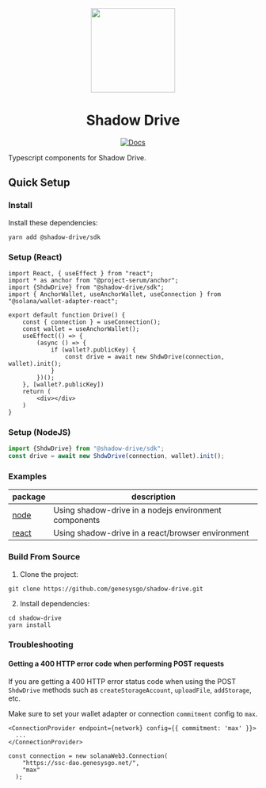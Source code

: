 <div align="center">
  <img height="170x" src="https://github.com/GenesysGo/shadow-drive/raw/main/assets/genesysgo.jpeg" />

  <h1>Shadow Drive</h1>
   <p>
    <a href="https://genesysgo.github.io/shadow-drive/"><img alt="Docs" src="https://img.shields.io/badge/docs-typedoc-blueviolet" /></a>
	</p>
</div>

Typescript components for Shadow Drive.

## Quick Setup

### Install

Install these dependencies:

```shell
yarn add @shadow-drive/sdk
```

### Setup (React)
```tsx
import React, { useEffect } from "react";
import * as anchor from "@project-serum/anchor";
import {ShdwDrive} from "@shadow-drive/sdk";
import { AnchorWallet, useAnchorWallet, useConnection } from "@solana/wallet-adapter-react";

export default function Drive() {
	const { connection } = useConnection();
	const wallet = useAnchorWallet();
	useEffect(() => {
		(async () => {
			if (wallet?.publicKey) {
				const drive = await new ShdwDrive(connection, wallet).init();
			}
		})();
	}, [wallet?.publicKey])
	return (
		<div></div>
	)
}
```

### Setup (NodeJS)
```js
import {ShdwDrive} from "@shadow-drive/sdk";
const drive = await new ShdwDrive(connection, wallet).init();

```

### Examples

| package                                                                                                               | description                                                                |
| --------------------------------------------------------------------------------------------------------------------- | -------------------------------------------------------------------------- |
| [node](https://github.com/GenesysGo/shadow-drive/tree/main/examples/node)                         | Using shadow-drive in a nodejs environment components                                                     |
| [react](https://github.com/GenesysGo/shadow-drive/tree/main/examples/web) | Using shadow-drive in a react/browser environment |

### Build From Source
1. Clone the project:
```shell
git clone https://github.com/genesysgo/shadow-drive.git
```

2. Install dependencies:
```shell
cd shadow-drive
yarn install
```

### Troubleshooting

#### Getting a 400 HTTP error code when performing POST requests

If you are getting a 400 HTTP error status code when using the POST `ShdwDrive` methods such as `createStorageAccount`, `uploadFile`, `addStorage`, etc.

Make sure to set your wallet adapter or connection <code>commitment</code> config to <code>max</code>.

```TSX
<ConnectionProvider endpoint={network} config={{ commitment: 'max' }}>
  ...
</ConnectionProvider>
```

```JS
const connection = new solanaWeb3.Connection(
    "https://ssc-dao.genesysgo.net/",
	"max"
  );
```
